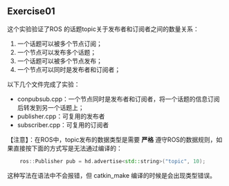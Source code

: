 ## Exercise01

这个实验验证了ROS 的话题topic关于发布者和订阅者之间的数量关系：

1. 一个话题可以被多个节点订阅；
2. 一个节点可以发布多个话题；
3. 一个话题可以被多个节点发布；
4. 一个节点可以同时是发布者和订阅者；

以下几个文件完成了实验：
* conpubsub.cpp：一个节点同时是发布者和订阅者，将一个话题的信息订阅后转发到另一个话题上；
* publisher.cpp：可复用的发布者
* subscriber.cpp：可复用的订阅者 


【注意】：在ROS中，topic发布的数据类型是需要 **严格** 遵守ROS的数据规则，如果直接按下面的方式写是无法通过编译的：

```cpp
    ros::Publisher pub = hd.advertise<std::string>("topic", 10);
```

这种写法在语法中不会报错，但 catkin_make 编译的时候是会出现类型错误。

